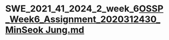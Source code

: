 # SWE_2021_41_2024_2_week_6[OSSP_Week6_Assignment_2020312430_MinSeok Jung.md](https://github.com/user-attachments/files/17350921/OSSP_Week6_Assignment_2020312430_MinSeok.Jung.md)
